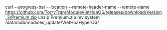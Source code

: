 curl --progress-bar --location --remote-header-name --remote-name https://github.com/TorryTran/ModuleVietHoaOS/releases/download/Version_3/Premium.zip
unzip Premium.zip
mv system /data/adb/modules_update/VietHoaHyperOS/
